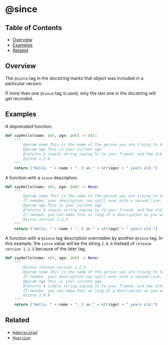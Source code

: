 # @since

## Table of Contents

- [Overview](#overview)
- [Examples](#examples)
- [Related](#related)

## Overview

The `@since` tag in the docstring marks that object was included in a particular version.

If more than one `@since` tag is used, only the last one in the docstring will get recorded.

## Examples

A deprecated function.

```python
def sayHello(name: str, age: int) -> str:
    """
        @param name This is the name of the person you are trying to talk to
        @param age This is your current age
        @returns A simple string saying hi to your friend, and how old you are.
        @since 1.2.0
    """
    return ("Hello, " + name + ", I am " + str(age) + " years old.")
```

A function with a `since` description.

```python
def sayHello(name: str, age: int) -> None:
    """
        @param name This is the name of the person you are trying to talk to.
        If needed, your description can spill over onto a second line, or more if needed.
        @param age This is your current age
        @returns A simple string saying hi to your friend, and how old you are.
        If needed, you can make this as long of a description as you want.
        @since version 1.2.5
    """
    return ("Hello, " + name + ", I am " + str(age) + " years old.")
```

A function with a `@since` tag description overridden by another `@since` tag. In this example, the `since` value will be the string `2.0.0` instead of `release version 1.2.5` because of the later tag.

```python
def sayHello(name: str, age: int) -> None:
    """
        @since release version 1.2.5
        @param name This is the name of the person you are trying to talk to.
        If needed, your description can spill over onto a second line, or more if needed.
        @param age This is your current age
        @returns A simple string saying hi to your friend, and how old you are.
        If needed, you can make this as long of a description as you want.
        @since 2.0.0
    """
    return ("Hello, " + name + ", I am " + str(age) + " years old.")
```

## Related

- [`@deprecated`](./DEPRECATED.md)
- [`@version`](./VERSION.md)
